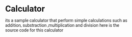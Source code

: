 # Calculator
its a sample calculator that perform simple calculations such as addition, substraction ,multiplication and division
here is the source code for this calculator
<html>
    <head>
        <title>calculator</title>
        <style>
*{
margin:0;
padding:0;
font-family:roboto,arial;
box-sizing:border-box;
}

.container{
width:100%;
height:100%;
background-color:rgb(227, 227, 223);
display:flex;
align-items:center;
justify-content:center;


}
.calculator{
    background-color:darkslategray;
   
    padding:10px;
    border-radius:8px;
    

}
.calculator form input{
    border:0;
    outline:0;
    width:60px;
    height:60px;
    border-radius:8px;
    box-shadow:-8px -8px 15px rgba(255, 255, 255, 0.1), 5px 5px 15px rgba(0,0,0,0.2);
    color:aliceblue;
    background:transparent;
    font-size:20px;
    cursor:pointer;
    margin:10px;
}
 form .display{
    display:flex;
    justify-content:flex-end;
    margin:20px 0;   
 }

 form .display input{
    text-align:right;
    flex:1;
    font-size:45px;
    box-shadow:none; 
 }

form input.equal{
    width:145px;
}

 form input.cal{
    color:blanchedalmond;
 }
  form input.bracks{
    color:rgba(0, 255, 255, 0.735);
  }

        </style>
    </head>
    <body>
<div class="container">
    <div class="calculator">
        <form>
            <div class="display">
                <input  class="enter" type="text" name="screen">
            </div>
            <div>
                <input type="button" value="AC" onclick="screen.value='' " class="cal">
                <input type="button" value="DEL" onclick="screen.value=screen.value.slice(0,-1)" class="cal">
                <input type="button" value="." onclick="screen.value+='.' " class="cal">
                <input type="button" value="/" onclick="screen.value+='/' " class="cal">
            </div>
            <div>
                <input type="button" value="(" onclick="screen.value +='('" class="bracks">
                <input type="button" value=")" onclick="screen.value +=')'" class="bracks">
                <input type="button" value="{" onclick="screen.value +='{'" class="bracks">
                <input type="button" value="}" onclick="screen.value +='}'" class="bracks">
            </div>
            <div>
                <input type="button" value="7" onclick="screen.value +='7'" >
                <input type="button" value="8" onclick="screen.value +='8'" >
                <input type="button" value="9" onclick="screen.value +='9'" >
                <input type="button" value="*" onclick="screen.value +='*'" class="cal">
            </div>
            <div>
                <input type="button" value="4" onclick="screen.value +='4'" >
                <input type="button" value="5" onclick="screen.value +='5'" >
                <input type="button" value="6" onclick="screen.value +='6'" >
                <input type="button" value="+" onclick="screen.value +='+'" class="cal">
            </div>
            <div>
                <input type="button" value="1" onclick="screen.value +='1'" >
                <input type="button" value="2" onclick="screen.value +='2'" >
                <input type="button" value="3" onclick="screen.value +='3'" >
                <input type="button" value="-" onclick="screen.value +='-'" class="cal">
            </div>

            
            
            <div>
                <input type="button" value="00" onclick="screen.value+='00'" >
                <input type="button" value="0" onclick="screen.value+='0'" >
                <input type="button" value="=" onclick="screen.value=eval(screen.value)" class="equal cal">
            </div>
        </form>
    </div>
</div>


    </body>
</html>
